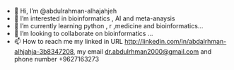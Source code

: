 - 👋 Hi, I’m @abdulrahman-alhajahjeh
- 👀 I’m interested in bioinformatics , AI and meta-anaysis 
- 🌱 I’m currently learning python , r ,medicine and bioinformatics...
- 💞️ I’m looking to collaborate on bioinformatics  ...
- 📫 How to reach me my linked in URL http://linkedin.com/in/abdalrhman-alhjahja-3b8347208, my email dr.abdulrhman2000@gmail.com and phone number +9627163273

<!---
abdulrahman-alhajahjeh/abdulrahman-alhajahjeh is a ✨ special ✨ repository because its `README.md` (this file) appears on your GitHub profile.
You can click the Preview link to take a look at your changes.
--->
